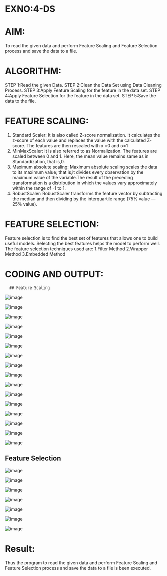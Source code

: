 # EXNO:4-DS
# AIM:
To read the given data and perform Feature Scaling and Feature Selection process and save the
data to a file.

# ALGORITHM:
STEP 1:Read the given Data.
STEP 2:Clean the Data Set using Data Cleaning Process.
STEP 3:Apply Feature Scaling for the feature in the data set.
STEP 4:Apply Feature Selection for the feature in the data set.
STEP 5:Save the data to the file.

# FEATURE SCALING:
1. Standard Scaler: It is also called Z-score normalization. It calculates the z-score of each value and replaces the value with the calculated Z-score. The features are then rescaled with x̄ =0 and σ=1
2. MinMaxScaler: It is also referred to as Normalization. The features are scaled between 0 and 1. Here, the mean value remains same as in Standardization, that is,0.
3. Maximum absolute scaling: Maximum absolute scaling scales the data to its maximum value; that is,it divides every observation by the maximum value of the variable.The result of the preceding transformation is a distribution in which the values vary approximately within the range of -1 to 1.
4. RobustScaler: RobustScaler transforms the feature vector by subtracting the median and then dividing by the interquartile range (75% value — 25% value).

# FEATURE SELECTION:
Feature selection is to find the best set of features that allows one to build useful models. Selecting the best features helps the model to perform well.
The feature selection techniques used are:
1.Filter Method
2.Wrapper Method
3.Embedded Method

# CODING AND OUTPUT:
      ## Feature Scaling
![image](https://github.com/SamyukthaSreenivasan/EXNO-4-DS/assets/119475703/c0fcc85b-1a64-42a1-b695-a77acc191a1c)

![image](https://github.com/SamyukthaSreenivasan/EXNO-4-DS/assets/119475703/3c511b62-cf5b-4ed4-aafd-7e98ef34adb1)

![image](https://github.com/SamyukthaSreenivasan/EXNO-4-DS/assets/119475703/4a33bbf5-aa3d-44e0-885f-862bbc8535b0)

![image](https://github.com/SamyukthaSreenivasan/EXNO-4-DS/assets/119475703/49956ce8-30ef-49a5-9373-684c97e50dd1)

![image](https://github.com/SamyukthaSreenivasan/EXNO-4-DS/assets/119475703/00c4fce9-72b3-4825-9684-a530b9bb5b03)

![image](https://github.com/SamyukthaSreenivasan/EXNO-4-DS/assets/119475703/fedaf993-1b6f-4303-9411-5fce5446dc56)

![image](https://github.com/SamyukthaSreenivasan/EXNO-4-DS/assets/119475703/990e0bbe-fcd0-45a3-a3bc-9d99a496b847)

![image](https://github.com/SamyukthaSreenivasan/EXNO-4-DS/assets/119475703/069e2e11-8fdb-472c-b080-abc17afb3637)

![image](https://github.com/SamyukthaSreenivasan/EXNO-4-DS/assets/119475703/83cbfc9d-5fc7-49d9-abed-1de6f5e9794c)

![image](https://github.com/SamyukthaSreenivasan/EXNO-4-DS/assets/119475703/9ab2c4a5-332f-4b83-bf85-d4a3812b0e6c)

![image](https://github.com/SamyukthaSreenivasan/EXNO-4-DS/assets/119475703/9d7ff7f7-b75b-4c24-9ba0-db197319be88)

![image](https://github.com/SamyukthaSreenivasan/EXNO-4-DS/assets/119475703/7d8cdcfe-5c4f-4adc-a7bd-325c2b1c7b16)

![image](https://github.com/SamyukthaSreenivasan/EXNO-4-DS/assets/119475703/e1b84a1d-3857-4847-aec2-c0cbf396fd78)

![image](https://github.com/SamyukthaSreenivasan/EXNO-4-DS/assets/119475703/060bf5fd-17ec-4214-b050-141f75ea4947)

![image](https://github.com/SamyukthaSreenivasan/EXNO-4-DS/assets/119475703/dc510697-83ee-406b-82b4-64a64ac02067)

![image](https://github.com/SamyukthaSreenivasan/EXNO-4-DS/assets/119475703/c3870d08-7ae6-4a25-a83f-17e242e86a76)

## Feature Selection
![image](https://github.com/SamyukthaSreenivasan/EXNO-4-DS/assets/119475703/44e6c707-522d-46c2-8dc9-ead0ec8da4d7)

![image](https://github.com/SamyukthaSreenivasan/EXNO-4-DS/assets/119475703/2d3622e5-a59e-493f-8e84-d7138ccfa65b)

![image](https://github.com/SamyukthaSreenivasan/EXNO-4-DS/assets/119475703/e4b7b9ad-9450-451c-9e50-59ac46f9d5bd)

![image](https://github.com/SamyukthaSreenivasan/EXNO-4-DS/assets/119475703/6a99cb65-069e-49aa-8100-7b56f3973fce)

![image](https://github.com/SamyukthaSreenivasan/EXNO-4-DS/assets/119475703/e39261c9-fcf4-4aaa-9abb-9ceb0b1d5bed)

![image](https://github.com/SamyukthaSreenivasan/EXNO-4-DS/assets/119475703/01b6908a-22f6-4ffe-9a6a-a066ee406cad)

![image](https://github.com/SamyukthaSreenivasan/EXNO-4-DS/assets/119475703/bd40332c-e997-4618-82e1-f33d78ee5af9)

# Result:
Thus the program to read the given data and perform Feature Scaling and Feature Selection process and save the data to a file is been executed.

